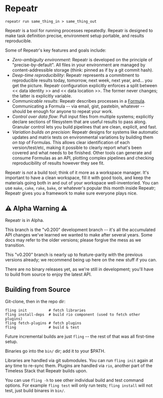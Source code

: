 Repeatr
=======

```
repeatr run same_thing_in > same_thing_out
```

Repeatr is a tool for running processes repeatedly.  Repeatr is designed to make task definition precise, environment setup portable, and results reproducible.

Some of Repeatr's key features and goals include:

- *Zero-ambiguity environment*: Repeatr is developed on the principle of "precise-by-default".  All files in your environment are managed by content-addressible storage (think: pinned as if by a git commit hash).
- *Deep-time reproducibility*: Repeatr represents a commitment to reproducible results today, tomorrow, next week, next year, and... you get the picture.  Repeatr configuration explicitly enforces a split between << data identity >> and << data location >>.  The former never changes; the latter is explicitly variable.
- *Communicable results*: Repeatr describes processes in a [Formula](doc/formulas.md).  Communicating a Formula -- via email, gist, pastebin, whatever -- should be enough for anyone to repeat your work.
- *Control over data flow*: Pull input files from multiple systems; explicitly declare sections of filesystem that are useful results to pass along.  Granular control lets you build pipelines that are clean, explicit, and fast.
- *Variation builds on precision*: Repeatr designs for systems like automatic updates and matrix tests on environmental variations by building them *on top* of Formulas.  This allows clear identification of each version/test/etc, making it possible to clearly report what's been covered and what needs to be finished.  Other tools can generate and consume Formulas as an API, plotting complex pipelines and checking reproducibility of results however they see fit.

Repeatr is *not* a build tool; think of it more as a workspace manager.
It's important to have a clean workspace, fill it with good tools, and keep the materials going both in and out of your workspace well-inventoried.
You can use `make`, `cake`, `rake`, `bake`, or whatever's popular this month inside Repeatr; Repeatr gives you a framework to make sure everyone plays nice.



:warning: Alpha Warning :warning:
---------------------------------

Repeatr is in Alpha.

This branch is the "v0.200" development branch -- it's all the accumulated API changes we've learned we wanted to make after several years.
Some docs may refer to the older versions; please forgive the mess as we transition.

This "v0.200" branch is nearly up to feature-parity with the previous versions already; we recommend being up here on the new stuff if you can.

There are no binary releases yet, as we're still in development; you'll have to build from source to enjoy the latest API.



Building from Source
--------------------

Git-clone, then in the repo dir:

```
fling init          # fetch libraries
fling install-deps  # build rio component (used to fetch other plugins)
fling fetch-plugins # fetch plugins
fling               # build & test
```

Future incremental builds are just `fling` -- the rest of that was all first-time setup.

Binaries go into the `bin/` dir; add it to your $PATH.

Libraries are handled via git submodules.  You can run `fling init` again at any time to re-sync them.
Plugins are handled via `rio`, another part of the Timeless Stack that Repeatr builds upon.

You can use `fling -h` to see other individual build and test command options.
For example `fling test` will only run tests; `fling install` will not test, just build binares in `bin/`.
